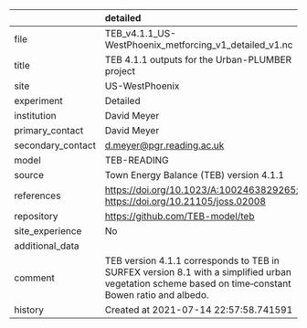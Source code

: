 |                   | detailed                                                                                                                                            |
|:------------------|:----------------------------------------------------------------------------------------------------------------------------------------------------|
| file              | TEB_v4.1.1_US-WestPhoenix_metforcing_v1_detailed_v1.nc                                                                                              |
| title             | TEB 4.1.1 outputs for the Urban-PLUMBER project                                                                                                     |
| site              | US-WestPhoenix                                                                                                                                      |
| experiment        | Detailed                                                                                                                                            |
| institution       | David Meyer                                                                                                                                         |
| primary_contact   | David Meyer                                                                                                                                         |
| secondary_contact | d.meyer@pgr.reading.ac.uk                                                                                                                           |
| model             | TEB-READING                                                                                                                                         |
| source            | Town Energy Balance (TEB) version 4.1.1                                                                                                             |
| references        | https://doi.org/10.1023/A:1002463829265; https://doi.org/10.21105/joss.02008                                                                        |
| repository        | https://github.com/TEB-model/teb                                                                                                                    |
| site_experience   | No                                                                                                                                                  |
| additional_data   |                                                                                                                                                     |
| comment           | TEB version 4.1.1 corresponds to TEB in SURFEX version 8.1 with a simplified urban vegetation scheme based on time‐constant Bowen ratio and albedo. |
| history           | Created at 2021-07-14 22:57:58.741591                                                                                                               |
